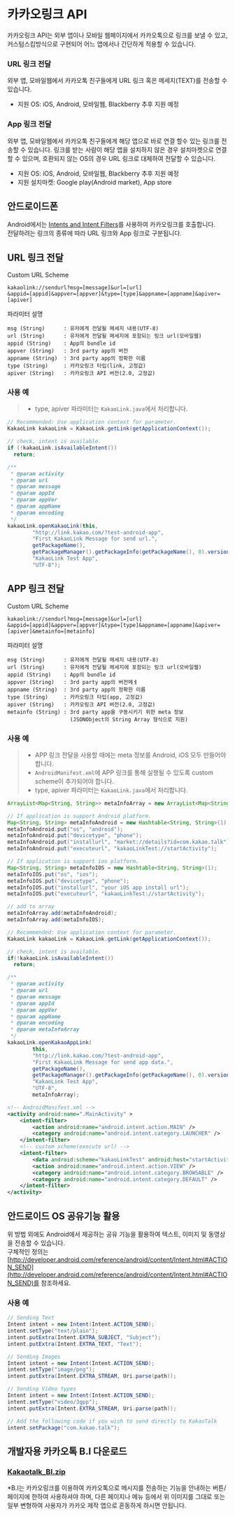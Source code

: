 카카오링크 API
==============

카카오링크 API는 외부 앱이나 모바일 웹페이지에서 카카오톡으로 링크를 보낼 수 있고, 커스텀스킴방식으로 구현되어 어느 앱에서나 간단하게 적용할 수 있습니다.

### URL 링크 전달

외부 앱, 모바일웹에서 카카오톡 친구들에게 URL 링크 혹은 메세지(TEXT)를 전송할 수 있습니다.

* 지원 OS: iOS, Android, 모바일웹, Blackberry 추후 지원 예정

### App 링크 전달

외부 앱, 모바일웹에서 카카오톡 친구들에게 해당 앱으로 바로 연결 할수 있는 링크를 전송할 수 있습니다. 링크를 받는 사람이 해당 앱을 설치하지 않은 경우 설치마켓으로 연결 할 수 있으며, 호환되지 않는 OS의 경우 URL 링크로 대체하여 전달할 수 있습니다.

* 지원 OS: iOS, Android, 모바일웹, Blackberry 추후 지원 예정
* 지원 설치마켓: Google play(Android market), App store




안드로이드폰
------------

Android에서는 [Intents and Intent Filters](http://developer.android.com/guide/components/intents-filters.html)를 사용하여 카카오링크를 호출합니다. <br />
전달하려는 링크의 종류에 따라 URL 링크와 App 링크로 구분됩니다.

URL 링크 전달
-------------

Custom URL Scheme

    kakaolink://sendurl?msg=[message]&url=[url]
    &appid=[appid]&appver=[appver]&type=[type]&appname=[appname]&apiver=[apiver]

파라미터 설명

    msg (String)      : 유저에게 전달될 메세지 내용(UTF-8)
    url (String)      : 유저에게 전달될 메세지에 포함되는 링크 url(모바일웹)
    appid (String)    : App의 bundle id
    appver (String)   : 3rd party app의 버전
    appname (String)  : 3rd party app의 정확한 이름
    type (String)     : 카카오링크 타입(link, 고정값)
    apiver (String)   : 카카오링크 API 버전(2.0, 고정값)
    
### 사용 예

> * type, apiver 파라미터는 `KakaoLink.java`에서 처리합니다.

```java
// Recommended: Use application context for parameter.
KakaoLink kakaoLink = KakaoLink.getLink(getApplicationContext());

// check, intent is available.
if (!kakaoLink.isAvailableIntent())
  return;

/**
 * @param activity
 * @param url
 * @param message
 * @param appId
 * @param appVer
 * @param appName
 * @param encoding
 */
kakaoLink.openKakaoLink(this, 
		"http://link.kakao.com/?test-android-app", 
		"First KakaoLink Message for send url.", 
		getPackageName(), 
		getPackageManager().getPackageInfo(getPackageName(), 0).versionName, 
		"KakaoLink Test App", 
		"UTF-8");
```

APP 링크 전달
-------------

Custom URL Scheme

    kakaolink://sendurl?msg=[message]&url=[url]
    &appid=[appid]&appver=[appver]&type=[type]&appname=[appname]&apiver=[apiver]&metainfo=[metainfo]


파라미터 설명

    msg (String)      : 유저에게 전달될 메세지 내용(UTF-8)
    url (String)      : 유저에게 전달될 메세지에 포함되는 링크 url(모바일웹)
    appid (String)    : App의 bundle id
    appver (String)   : 3rd party app의 버전메ㅔ
    appname (String)  : 3rd party app의 정확한 이름
    type (String)     : 카카오링크 타입(app, 고정값)
    apiver (String)   : 카카오링크 API 버전(2.0, 고정값)
    metainfo (String) : 3rd party app을 구동시키기 위한 meta 정보
                        (JSONObject의 String Array 형식으로 지원)

### 사용 예

> * APP 링크 전달을 사용할 때에는 meta 정보를 Android, iOS 모두 만들어야 합니다.
> * `AndroidManifest.xml`에 APP 링크를 통해 실행될 수 있도록 custom scheme이 추가되어야 합니다.
> * type, apiver 파라미터는 `KakaoLink.java`에서 처리합니다.

```java
ArrayList<Map<String, String>> metaInfoArray = new ArrayList<Map<String, String>>();

// If application is support Android platform.
Map<String, String> metaInfoAndroid = new Hashtable<String, String>(1);
metaInfoAndroid.put("os", "android");
metaInfoAndroid.put("devicetype", "phone");
metaInfoAndroid.put("installurl", "market://details?id=com.kakao.talk");
metaInfoAndroid.put("executeurl", "kakaoLinkTest://startActivity");

// If application is support ios platform.
Map<String, String> metaInfoIOS = new Hashtable<String, String>(1);
metaInfoIOS.put("os", "ios");
metaInfoIOS.put("devicetype", "phone");
metaInfoIOS.put("installurl", "your iOS app install url");
metaInfoIOS.put("executeurl", "kakaoLinkTest://startActivity");

// add to array
metaInfoArray.add(metaInfoAndroid);
metaInfoArray.add(metaInfoIOS);

// Recommended: Use application context for parameter. 
KakaoLink kakaoLink = KakaoLink.getLink(getApplicationContext());

// check, intent is available.
if(!kakaoLink.isAvailableIntent()) 
  return;

/**
 * @param activity
 * @param url
 * @param message
 * @param appId
 * @param appVer
 * @param appName
 * @param encoding
 * @param metaInfoArray
 */
kakaoLink.openKakaoAppLink(
		this, 
		"http://link.kakao.com/?test-android-app", 
		"First KakaoLink Message for send app data.",  
		getPackageName(), 
		getPackageManager().getPackageInfo(getPackageName(), 0).versionName,
		"KakaoLink Test App",
		"UTF-8", 
		metaInfoArray);
```

```xml
<!-- AndroidManifest.xml -->
<activity android:name=".MainActivity" >
    <intent-filter>
        <action android:name="android.intent.action.MAIN" />
        <category android:name="android.intent.category.LAUNCHER" />
    </intent-filter>
    <!-- custom scheme(execute url) -->
    <intent-filter>
        <data android:scheme="kakaoLinkTest" android:host="startActivity" />
        <action android:name="android.intent.action.VIEW" />
        <category android:name="android.intent.category.BROWSABLE" />
        <category android:name="android.intent.category.DEFAULT" />
    </intent-filter>
</activity>
```

안드로이드 OS 공유기능 활용
---------------------------

위 방법 외에도 Android에서 제공하는 공유 기능을 활용하여 텍스트, 이미지 및 동영상을 전송할 수 있습니다. <br />
구체적인 정의는 [http://developer.android.com/reference/android/content/Intent.html#ACTION_SEND](http://developer.android.com/reference/android/content/Intent.html#ACTION_SEND)를 참조하세요.

### 사용 예

```java
// Sending Text  
Intent intent = new Intent(Intent.ACTION_SEND);
intent.setType("text/plain");
intent.putExtra(Intent.EXTRA_SUBJECT, "Subject");
intent.putExtra(Intent.EXTRA_TEXT, "Text");

// Sending Images
Intent intent = new Intent(Intent.ACTION_SEND);
intent.setType("image/png");
intent.putExtra(Intent.EXTRA_STREAM, Uri.parse(path));

// Sending Video types
Intent intent = new Intent(Intent.ACTION_SEND);
intent.setType("video/3gpp");
intent.putExtra(Intent.EXTRA_STREAM, Uri.parse(path));

// Add the following code if you wish to send directly to KakaoTalk
intent.setPackage("com.kakao.talk");
```

개발자용 카카오톡 B.I 다운로드
--------------------------

### [Kakaotalk_BI.zip](http://alpha.kakao.com/images/v2/link/kakaotalk_icon.zip)

*B.I는 카카오링크를 이용하여 카카오톡으로 메시지를 전송하는 기능을 안내하는 버튼/페이지에 한하여 사용하셔야 하며, 다른 페이지나 메뉴 등에서 위 이미지를 그대로 또는 일부 변형하여 사용자가 카카오 제작 앱으로 혼동하게 하시면 안됩니다. 
